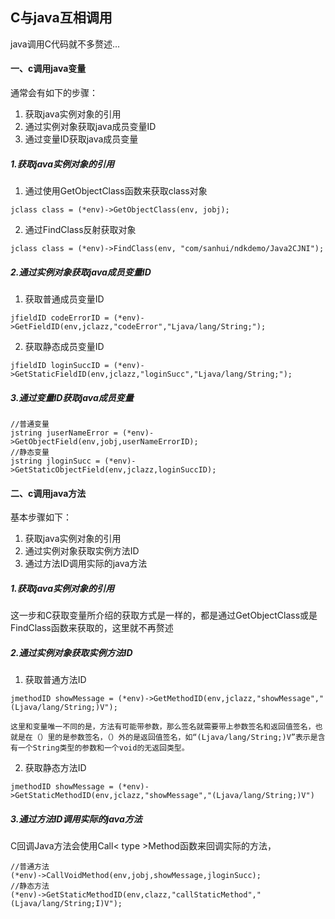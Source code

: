 ## C与java互相调用
java调用C代码就不多赘述...

#### 一、c调用java变量
通常会有如下的步骤：
1. 获取java实例对象的引用
2. 通过实例对象获取java成员变量ID
3. 通过变量ID获取java成员变量

##### 1.获取java实例对象的引用
1. 通过使用GetObjectClass函数来获取class对象
```
jclass class = (*env)->GetObjectClass(env, jobj);
```

2. 通过FindClass反射获取对象
```
jclass class = (*env)->FindClass(env, "com/sanhui/ndkdemo/Java2CJNI");
```

##### 2.通过实例对象获取java成员变量ID
1. 获取普通成员变量ID
```
jfieldID codeErrorID = (*env)->GetFieldID(env,jclazz,"codeError","Ljava/lang/String;");
```

2. 获取静态成员变量ID
```
jfieldID loginSuccID = (*env)->GetStaticFieldID(env,jclazz,"loginSucc","Ljava/lang/String;");
```

##### 3.通过变量ID获取java成员变量
```
//普通变量
jstring juserNameError = (*env)->GetObjectField(env,jobj,userNameErrorID);
//静态变量
jstring jloginSucc = (*env)->GetStaticObjectField(env,jclazz,loginSuccID);
```

#### 二、c调用java方法
基本步骤如下：
1. 获取java实例对象的引用
2. 通过实例对象获取实例方法ID
3. 通过方法ID调用实际的java方法

##### 1.获取java实例对象的引用
这一步和C获取变量所介绍的获取方式是一样的，都是通过GetObjectClass或是FindClass函数来获取的，这里就不再赘述

##### 2.通过实例对象获取实例方法ID
1. 获取普通方法ID

```
jmethodID showMessage = (*env)->GetMethodID(env,jclazz,"showMessage","(Ljava/lang/String;)V");

这里和变量唯一不同的是，方法有可能带参数，那么签名就需要带上参数签名和返回值签名，也就是在（）里的是参数签名，（）外的是返回值签名，如“(Ljava/lang/String;)V”表示是含有一个String类型的参数和一个void的无返回类型。
```

2. 获取静态方法ID

```
jmethodID showMessage = (*env)->GetStaticMethodID(env,jclazz,"showMessage","(Ljava/lang/String;)V")
```

##### 3.通过方法ID调用实际的java方法
C回调Java方法会使用Call< type >Method函数来回调实际的方法，
```
//普通方法
(*env)->CallVoidMethod(env,jobj,showMessage,jloginSucc);
//静态方法
(*env)->GetStaticMethodID(env,clazz,"callStaticMethod","(Ljava/lang/String;I)V");
```
